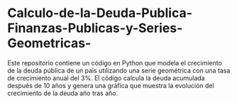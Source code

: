 # Calculo-de-la-Deuda-Publica-Finanzas-Publicas-y-Series-Geometricas-
Este repositorio contiene un código en Python que modela el crecimiento de la deuda pública de un país utilizando una serie geométrica con una tasa de crecimiento anual del 3%. El código calcula la deuda acumulada después de 10 años y genera una gráfica que muestra la evolución del crecimiento de la deuda año tras año.
